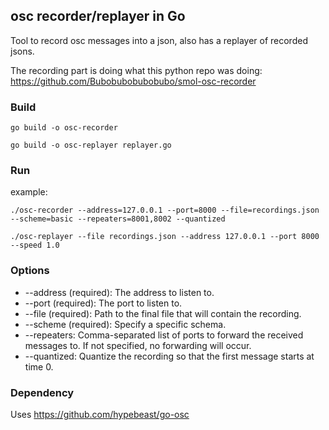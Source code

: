 ## osc recorder/replayer in Go

Tool to record osc messages into a json, also has a replayer of recorded jsons.

The recording part is doing what this python repo was doing: https://github.com/Bubobubobubobubo/smol-osc-recorder

### Build

`go build -o osc-recorder`

`go build -o osc-replayer replayer.go`

### Run

example:

`./osc-recorder --address=127.0.0.1 --port=8000 --file=recordings.json --scheme=basic --repeaters=8001,8002 --quantized`

`./osc-replayer --file recordings.json --address 127.0.0.1 --port 8000 --speed 1.0`

### Options

- --address (required): The address to listen to.
- --port (required): The port to listen to.
- --file (required): Path to the final file that will contain the recording.
- --scheme (required): Specify a specific schema.
- --repeaters: Comma-separated list of ports to forward the received messages to. If not specified, no forwarding will occur.
- --quantized: Quantize the recording so that the first message starts at time 0.

### Dependency

Uses https://github.com/hypebeast/go-osc
